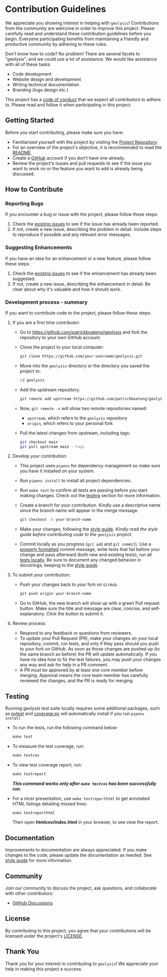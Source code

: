 # Contribution Guidelines

We appreciate you showing interest in helping with `geolysis`! Contributions
from the community are welcome in order to improve this project. Please
carefully read and understand these contribution guidelines before you begin.
Everyone participating benefits from maintaining a friendly and productive
community by adhering to these rules.

Don't know how to code? No problem! There are several facets to "geolysis",
and we could use a lot of assistance. We would like assistance with all of
these
tasks:

- Code development
- Website design and development
- Writing technical documentation
- Branding (logo design etc.)

This project has a [code of conduct](CODE_OF_CONDUCT.md) that we expect
all
contributors to adhere to. Please read and follow it when participating in this
project.

## Getting Started

Before you start contributing, please make sure you have:

- Familiarized yourself with the project by visiting the
  [Project Repository](https://github.com/patrickboateng/geolysis).
- For an overview of the project's objective, it is recommended to read the
  [README](https://github.com/patrickboateng/geolysis/blob/main/README.md).
- Create a [GitHub](https://github.com/signup) account if you don't have one
  already.
- Review the project's issues and pull requests to see if the issue you want to
  work on or the feature you want to add is already being discussed.

## How to Contribute

### Reporting Bugs

If you encounter a bug or issue with the project, please follow these steps:

1. Check
   the [existing issues](https://github.com/patrickboateng/geolysis/issues)
   to see if the issue has already been reported.
1. If not, create a new issue, describing the problem in detail. Include steps
   to reproduce if possible and any relevant error messages.

### Suggesting Enhancements

If you have an idea for an enhancement or a new feature, please follow these
steps:

1. Check
   the [existing issues](https://github.com/patrickboateng/geolysis/issues)
   to see if the enhancement has already been suggested.
1. If not, create a new issue, describing the enhancement in detail.
   Be clear about why it's valuable and how it should work.

### Development process - summary

If you want to contribute code to the project, please follow
these steps:

1. If you are a first time contributor:

    - Go to <https://github.com/patrickboateng/geolysis> and fork the
      repository
      to your own GitHub account.

    - Clone the project to your local computer:

      ```sh
      git clone https://github.com/your-username/geolysis.git
      ```

    - Move into the `geolysis` directory or the directory you saved the project
      to:

      ```sh
      cd geolysis
      ```

    - Add the upstream repository:

      ```sh
      git remote add upstream https://github.com/patrickboateng/geolysis.git
      ```

    - Now, `git remote -v` will show two remote repositories named:

        - `upstream`, which refers to the `geolysis` repository
        - `origin`, which refers to your personal fork

    - Pull the latest changes from upstream, including tags:

      ```sh
      git checkout main
      git pull upstream main --tags
      ```

1. Develop your contribution:

    - This project uses `pipenv` for dependency management so make sure you
      have
      it installed on your system.

    - Run `pipenv install` to install all project dependencies.

    - Run `make test` to confirm all tests are passing before you start
      making changes. Check out the [testing](#testing) section for more
      information.

    - Create a branch for your contribution. Kindly use a descriptive name
      since
      the branch name will appear in the merge message.

      ```sh
      git checkout -b your-branch-name
      ```

    - Make your changes, following
      the [style guide](dev_guide/style_guide.rst).
      _Kindly read the style guide before contributing code to the `geolysis`
      project_.

    - Commit locally as you progress (`git add` and `git commit`). Use a
      [properly formatted](https://cbea.ms/git-commit/) commit message, write
      tests that fail before your change and pass afterward (both new and
      existing tests), run all [tests locally](#testing). Be sure to document
      any
      changed behavior in docstrings, keeping to the
      [style guide](dev_guide/style_guide.rst#code-documentation).

1. To submit your contribution:

    - Push your changes back to your fork on `GitHub`.

      ```sh
      git push origin your-branch-name
      ```

    - Go to GitHub, the new branch will show up with a green Pull request
      button.
      Make sure the title and message are clear, concise, and self-explanatory.
      Click the button to submit it.

1. Review process:

    - Respond to any feedback or questions from reviewers.
    - To update your Pull Request (PR), make your changes on your local
      repository, commit, run tests, and only if they pass should you push to
      your fork on GitHub. As soon as those changes are pushed up (to the same
      branch as before) the PR will update automatically. If you have no idea
      how
      to fix the test failures, you may push your changes any way and ask for
      help in a PR comment.
    - A PR must be approved by at least one core member before merging.
      Approval
      means the core team member has carefully reviewed the changes, and the PR
      is ready for merging.

## Testing

Running geolysis test suite locally requires some additional packages, such as
[pytest](https://docs.pytest.org/en/stable) and
[coverage.py](https://coverage.readthedocs.io/en/7.3.2/) will automatically
install if you run `pipenv install`

- To run the tests, run the following command below:

  ```sh
  make test
  ```

- To measure the test coverage, run:

  ```sh
  make testcov
  ```

- To view test coverage report, run:

  ```sh
  make testreport
  ```

  **_This command works only after `make testcov` has been successfully run._**

- For a nicer presentation, use `make testreporthtml` to get annotated HTML
  listings detailing missed lines:

  ```sh
  make testreporthtml
  ```

  Then open **htmlcov/index.html** in your browser, to see view the report.

## Documentation

Improvements to documentation are always appreciated. If you make changes to
the
code, please update the documentation as needed.
See [style guide](dev_guide/style_guide.rst)
for more information.

## Community

Join our community to discuss the project, ask questions, and collaborate with
other contributors:

- [GitHub Discussions](https://github.com/patrickboateng/geolysis/discussions)

## License

By contributing to this project, you agree that your contributions
will be licensed under the project's
[LICENSE](https://github.com/patrickboateng/geolysis/blob/main/LICENSE.txt).

## Thank You

Thank you for your interest in contributing to `geolysis`! We appreciate
your help in making this project a success.
